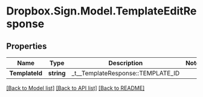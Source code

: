 # Dropbox.Sign.Model.TemplateEditResponse

## Properties

Name | Type | Description | Notes
------------ | ------------- | ------------- | -------------
**TemplateId** | **string** |  _t__TemplateResponse::TEMPLATE_ID  | 

[[Back to Model list]](../README.md#documentation-for-models) [[Back to API list]](../README.md#documentation-for-api-endpoints) [[Back to README]](../README.md)

